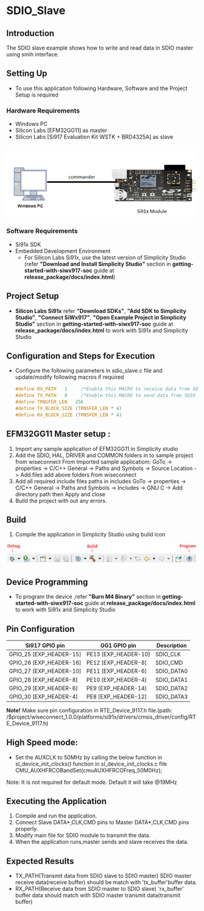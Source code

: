 # SDIO_Slave

## Introduction
The SDIO slave example shows how to write and read data in SDIO master using smih interface.
## Setting Up 
- To use this application following Hardware, Software and the Project Setup is required

### Hardware Requirements	
  - Windows PC 
  - Silicon Labs [EFM32GG11] as master
  - Silicon Labs [Si917 Evaluation Kit WSTK + BRD4325A] as slave
 
![Figure: Introduction](resources/readme/image502a.png)

### Software Requirements
  - Si91x SDK
  - Embedded Development Environment
    - For Silicon Labs Si91x, use the latest version of Simplicity Studio (refer **"Download and Install Simplicity Studio"** section in **getting-started-with-siwx917-soc** guide at **release_package/docs/index.html**)
 
## Project Setup
- **Silicon Labs Si91x** refer **"Download SDKs"**, **"Add SDK to Simplicity Studio"**, **"Connect SiWx917"**, **"Open Example Project in Simplicity Studio"** section in **getting-started-with-siwx917-soc** guide at **release_package/docs/index.html** to work with Si91x and Simplicity Studio

## Configuration and Steps for Execution

- Configure the following parameters in sdio_slave.c file and update/modify following macros if required

   ```c
   #define RX_PATH   1     /*Enable this MACRO to receive data from SDIO master to SDIO slave*/
   #define TX_PATH   0     /*Enable this MACRO to send data from SDIO slave to SDIO master*/
   #define TRNSFER_LEN   256
   #define TX_BLOCK_SIZE (TRNSFER_LEN * 4)
   #define RX_BLOCK_SIZE (TRNSFER_LEN * 4)
   ```

## EFM32GG11 Master setup :
1)	Import any sample application of EFM32GG11 in Simplicity studio
2)	Add the SDIO, HAL, DRIVER and COMMON folders in to sample project from wiseconnect
From Imported sample applicatiom: GoTo -> properties -> C/C++ General -> Paths and Symbols -> Source Location -> Add files  add above folders from wiseconnect
3)	Add all required include files paths in includes
GoTo -> properties -> C/C++ General -> Paths and Symbols -> Includes -> GNU C -> Add directory path then Apply and close
4)	Build the project with out any errors.   
## Build 
1. Compile the application in Simplicity Studio using build icon

![Figure: Build run and Debug](resources/readme/image502c.png)

## Device Programming
- To program the device ,refer **"Burn M4 Binary"** section in **getting-started-with-siwx917-soc** guide at **release_package/docs/index.html** to work with Si91x and Simplicity Studio

## Pin Configuration
|Si917 GPIO pin  | GG1 GPIO pin  |  Description|
|--- | --- | ---  |
|GPIO_25 [EXP_HEADER-15] | PE13 [EXP_HEADER-10] |SDIO_CLK|
|GPIO_26 [EXP_HEADER-16] | PE12 [EXP_HEADER-8] |SDIO_CMD |
|GPIO_27 [EXP_HEADER-10] | PE11 [EXP_HEADER-6] |SDIO_DATA0 |
|GPIO_28 [EXP_HEADER-8] | PE10 [EXP_HEADER-4] |SDIO_DATA1 |
|GPIO_29 [EXP_HEADER-6] | PE9 [EXP_HEADER-14] |SDIO_DATA2 |
|GPIO_30 [EXP_HEADER-4] | PE8 [EXP_HEADER-12] |SDIO_DATA3 |

**Note!** Make sure pin configuration in RTE_Device_9117.h file.(path: /$project/wiseconnect_1.0.0/platforms/si91x/drivers/cmsis_driver/config/RTE_Device_9117.h)
## High Speed mode:
- Set the AUXCLK to 50MHz by calling the below function in sl_device_init_clocks() function in sl_device_init_clocks.c file
CMU_AUXHFRCOBandSet(cmuAUXHFRCOFreq_50M0Hz);

Note: It is not required for default mode. Default it will take @19MHz
## Executing the Application
1. Compile and run the application.
2. Connect Slave DATA*,CLK,CMD pins to Master DATA*,CLK,CMD pins properly.
3. Modify main file for SDIO module to transmit the data. 
4. When the application runs,master sends and slave receives the data. 

## Expected Results 
 - TX_PATH(Transmit data from SDIO slave to SDIO master)
   SDIO master receive data(receive buffer) should be match with 'tx_buffer'buffer data.
 - RX_PATH(Receive data from SDIO master to SDIO slave)
   'rx_buffer' buffer data should match with SDIO master transmit data(transmit buffer)
